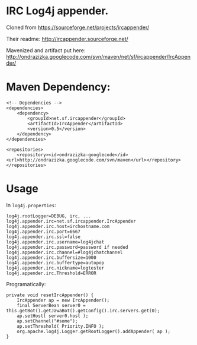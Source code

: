 IRC Log4j appender.
============


Cloned from https://sourceforge.net/projects/ircappender/

Their readme: http://ircappender.sourceforge.net/

Mavenized and artifact put here: http://ondrazizka.googlecode.com/svn/maven/net/sf/ircappender/IrcAppender/


Maven Dependency:
====================

    <!-- Dependencies -->
    <dependencies>
        <dependency>
            <groupId>net.sf.ircappender</groupId>
            <artifactId>IrcAppender</artifactId>
            <version>0.5</version>
        </dependency>
    </dependencies>
    
    <repositories>
        <repository><id>ondrazizka-googlecode</id><url>http://ondrazizka.googlecode.com/svn/maven</url></repository>
    </repositories>


Usage
======

In `log4j.properties`:

    log4j.rootLogger=DEBUG, irc, ...
    log4j.appender.irc=net.sf.ircappender.IrcAppender
    log4j.appender.irc.host=irchostname.com
    log4j.appender.irc.port=6667
    log4j.appender.irc.ssl=false
    log4j.appender.irc.username=log4jchat
    log4j.appender.irc.password=password if needed
    log4j.appender.irc.channel=#log4jchatchannel
    log4j.appender.irc.buffersize=1000
    log4j.appender.irc.buffertype=autopop
    log4j.appender.irc.nickname=logtester
    log4j.appender.irc.Threshold=ERROR

Programatically:

    private void resetIrcAppender() {
        IrcAppender ap = new IrcAppender();
        final ServerBean server0 = this.getBot().getJawaBot().getConfig().irc.servers.get(0);
        ap.setHost( server0.host );
        ap.setChannel("#some");
        ap.setThreshold( Priority.INFO );
        org.apache.log4j.Logger.getRootLogger().addAppender( ap );
    }
